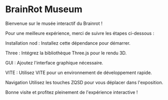 # BrainRot Museum
Bienvenue sur le musée interactif du Brainrot !

Pour une meilleure expérience, merci de suivre les étapes ci-dessous :

Installation
nod : Installez cette dépendance pour démarrer.

Three : Intégrez la bibliothèque Three.js pour le rendu 3D.

GUI : Ajoutez l'interface graphique nécessaire.

VITE : Utilisez VITE pour un environnement de développement rapide.

Navigation
Utilisez les touches ZQSD pour vous déplacer dans l'exposition.

Bonne visite et profitez pleinement de l'expérience interactive !
